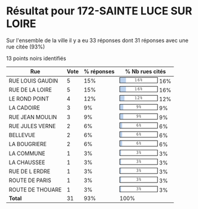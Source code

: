 # Résultat pour 172-SAINTE LUCE SUR LOIRE

Sur l'ensemble de la ville il y a eu 33 réponses dont 31 réponses avec une rue citée (93%)

13 points noirs identifiés

| Rue | Vote | % réponses | % Nb rues cités|
|-----|------|------------|----------------|
| RUE LOUIS GAUDIN | 5 | 15% | <img src="../../img/bar_16.gif" />&nbsp;16%|
| RUE DE LA LOIRE | 5 | 15% | <img src="../../img/bar_16.gif" />&nbsp;16%|
| LE ROND POINT | 4 | 12% | <img src="../../img/bar_12.gif" />&nbsp;12%|
| LA CADOIRE | 3 | 9% | <img src="../../img/bar_9.gif" />&nbsp;9%|
| RUE JEAN MOULIN | 3 | 9% | <img src="../../img/bar_9.gif" />&nbsp;9%|
| RUE JULES VERNE | 2 | 6% | <img src="../../img/bar_6.gif" />&nbsp;6%|
| BELLEVUE | 2 | 6% | <img src="../../img/bar_6.gif" />&nbsp;6%|
| LA BOUGRIERE | 2 | 6% | <img src="../../img/bar_6.gif" />&nbsp;6%|
| LA COMMUNE | 1 | 3% | <img src="../../img/bar_3.gif" />&nbsp;3%|
| LA CHAUSSEE | 1 | 3% | <img src="../../img/bar_3.gif" />&nbsp;3%|
| RUE DE L ERDRE | 1 | 3% | <img src="../../img/bar_3.gif" />&nbsp;3%|
| ROUTE DE PARIS | 1 | 3% | <img src="../../img/bar_3.gif" />&nbsp;3%|
| ROUTE DE THOUARE | 1 | 3% | <img src="../../img/bar_3.gif" />&nbsp;3%|
| **Total** | 31 | 93% | 100%|

